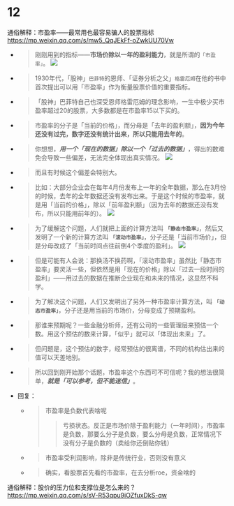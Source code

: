 
# 12

通俗解释：市盈率——最常用也最容易骗人的股票指标 https://mp.weixin.qq.com/s/mw5_QqJEkFf-oZwkUU70Vw
- > 刚刚用到的指标——**市场价除以一年的盈利能力**，就是所谓的`「市盈率」`。 ![](https://mmbiz.qpic.cn/sz_mmbiz_png/QRVPGHOglXTMZ6XFdUcsN7icy5ficeHrmQkjSNr344ibniaMgH6BkWaMsKmhdmaXPmkr9ibWS81ZArlRWzd0iceILFpA/640)
- > 1930年代，「股神」`巴菲特`的恩师、「证券分析之父」`格雷厄姆`在他的书中首次提出可以用「市盈率」作为衡量股票价值的重要指标。
- > 「股神」巴菲特自己也深受恩师格雷厄姆的理念影响，一生中极少买市盈率超过20的股票，大多数都是在市盈率15以下买的。
- > 市盈率的分子是「当前的价格」，而分母是「去年的盈利额」，**因为今年还没有过完，数字还没有统计出来，所以只能用去年的**。
- > 你想想，***用一个「现在的数据」除以一个「过去的数据」***，得出的数难免会导致一些偏差，无法完全体现出真实情况。 ![](https://mmbiz.qpic.cn/sz_mmbiz_png/QRVPGHOglXTMZ6XFdUcsN7icy5ficeHrmQ5T7d8pzxk8cJp6Dj6AAQUrInc6ibiaT8UuLoToMlBTHSPgH2hNQL9LZA/640)
- > 而且有时候这个偏差会特别大。
- > 比如：大部分企业会在每年4月份发布上一年的全年数据，那么在3月份的时候，去年的全年数据还没有发布出来。于是这个时候的市盈率，就是用「当前的价格」，除以「前年盈利额」（因为去年的数据还没有发布，所以只能用前年的）。 ![](https://mmbiz.qpic.cn/sz_mmbiz_png/QRVPGHOglXTMZ6XFdUcsN7icy5ficeHrmQReTV7oaE1aelic660FpOgAwibDHRVBbibkNPg6CY1cuLCb5fLjvVVwApQ/640)
- > 为了缓解这个问题，人们就把上面的计算方法叫 **`「静态市盈率」`**，然后又发明了一个新的计算方法叫 **`「滚动市盈率」`**，分子还是「当前市场价」，但是分母改成了「当前时间点往前倒4个季度的盈利」。 ![](https://mmbiz.qpic.cn/sz_mmbiz_png/QRVPGHOglXTMZ6XFdUcsN7icy5ficeHrmQLcn9pODS5kvYIgRQicPrjWyq4icJfuA1zTMxRDZSl9SLZA03IA1Sr1icA/640)
- > 但是可能有人会说：那换汤不换药啊，「滚动市盈率」虽然比「静态市盈率」要灵活一些，但依然是用「现在的价格」除以「过去一段时间的盈利」——用过去的数据在推断企业现在和未来的情况，这显然不科学。
- > 为了解决这个问题，人们又发明出了另外一种市盈率计算方法，叫 **`「动态市盈率」`**，分子还是用当前的市场价，分母变成了预期盈利。
- > 那谁来预期呢？一些金融分析师，还有公司的一些管理层来预估一个数。用这个预估的数来计算，「似乎」就可以「体现出未来」了。
- > 但问题是，这个预估的数字，经常预估的很离谱，不同的机构估出来的值可以天差地别。
- > 所以回到刚开始那个话题，市盈率这个东西可不可信呢？我的想法很简单，***就是「可以参考，但不能迷信」***。
- 回复：
  * > 市盈率是负数代表啥呢
    >> 亏损状态。反正是市场价除于盈利能力（一年时间），市盈率是负数，那要么分子是负数，要么分母是负数，正常情况下没有分子是负数的（卖给你还倒贴你钱）
  * > 市盈率受利润影响，除非是传统行业，否则没有意义
  * > 确实，看股票首先看的市盈率，在去分析roe，资金啥的

通俗解释：股价的压力位和支撑位是怎么来的？ https://mp.weixin.qq.com/s/sV-R53qpu9iOZfuxDkS-qw
